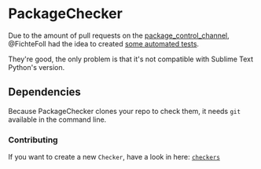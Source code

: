 # PackageChecker

Due to the amount of pull requests on the [package_control_channel](https://github.com/wbond/package_control_channel), @FichteFoll had the idea to created [some automated tests](https://github.com/packagecontrol/package_reviewer).

They're good, the only problem is that it's not compatible with Sublime Text Python's version.

## Dependencies

Because PackageChecker clones your repo to check them, it needs `git` available in the command line. 

### Contributing

If you want to create a new `Checker`, have a look in here: [`checkers`](checkers/)
